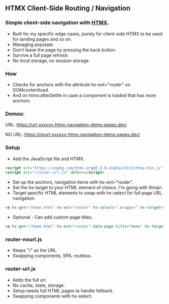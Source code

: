 ## HTMX Client-Side Routing / Navigation

### Simple client-side navigation with [HTMX](https://htmx.org/).

- Built for my specific edge cases, purely for client-side HTMX to be used for landing pages and so on.
- Managing popstate.
- Don't leave the page by pressing the back button.
- Survive a full page refresh.
- No local storage, no session storage.

### How

- Checks for anchors with the attribute hx-ext="router" on DOMcontentload.
- And on htmx:afterSettle in case a component is loaded that has more anchors. 

### Demos: 
URL: https://url-xxxxxx-htmx-navigation-demo.pages.dev/

NO URL: https://nourl-xxxxxx-htmx-navigation-demo.pages.dev/

### Setup

- Add the JavaScript file and HTMX.
```HTML
<script src="https://unpkg.com/htmx.org@2.0.0-alpha1/dist/htmx.min.js" defer></script>
<script src="/router-url.js" defer></script>
```

- Set up the anchors, navigation items with hx-ext="router".
- Set the hx-target to your HTML element of choice. I'm going with #main.
- Target specific HTML elements to swap with hx-select for full page URL navigation.
```HTML
<a hx-get="/home.html" hx-ext="router" hx-select=".wrapper" hx-target="#main">Home</a>
```

- Optional - Can add custom page titles.
```HTML
<a hx-get="/home.html" hx-ext="router" data-page-title="Home" hx-target="#main">Home</a>
```

### router-nourl.js
- Keeps "/" as the URL.
- Swapping components, SPA, routless.

### router-url.js
- Adds the full url.
- No cache, state, storage.
- Setup needs full HTML pages to handle fallback.
- Swapping components with hx-select.